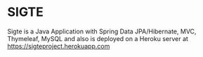 # SIGTE
Sigte is a Java Application with Spring Data JPA/Hibernate, MVC, Thymeleaf, MySQL and also is deployed on a Heroku server at https://sigteproject.herokuapp.com
